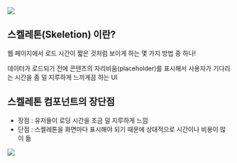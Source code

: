 ![](https://images.velog.io/images/shinwonse/post/b8a517e4-a190-40f4-a5aa-9325f32f802c/image.png)

## 스켈레톤(Skeletion) 이란?
웹 페이지에서 로드 시간이 짧은 것처럼 보이게 하는 몇 가지 방법 중 하나!

데이터가 로드되기 전에 콘텐츠의 자리비움(placeholder)를 표시해서 사용자가 기다리는 시간을 좀 덜 지루하게 느끼게끔 하는 UI

## 스켈레톤 컴포넌트의 장단점
- 장점 : 유저들이 로딩 시간을 조금 덜 지루하게 느낌
- 단점 : 스켈레톤을 화면마다 표시해야 되기 때문에 상대적으로 시간이나 비용이 많이 듦

![](https://images.velog.io/images/shinwonse/post/ccf28d01-686a-43d5-b085-cc227a3168b8/%E1%84%92%E1%85%AA%E1%84%86%E1%85%A7%E1%86%AB%20%E1%84%80%E1%85%B5%E1%84%85%E1%85%A9%E1%86%A8%202022-01-03%20%E1%84%8B%E1%85%A9%E1%84%8C%E1%85%A5%E1%86%AB%2012.23.48.gif)


